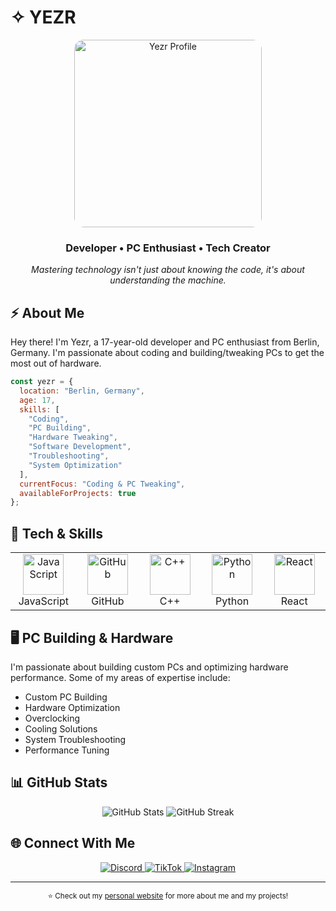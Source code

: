 # ✧ YEZR

<div align="center">
  <img src="https://i.imgur.com/gsgDsMT.jpeg" alt="Yezr Profile" width="300" style="border-radius: 15px"/>
  <h3>Developer • PC Enthusiast • Tech Creator</h3>
  <p><em>Mastering technology isn't just about knowing the code, it's about understanding the machine.</em></p>
</div>

## ⚡ About Me

Hey there! I'm Yezr, a 17-year-old developer and PC enthusiast from Berlin, Germany. I'm passionate about coding and building/tweaking PCs to get the most out of hardware.

```javascript
const yezr = {
  location: "Berlin, Germany",
  age: 17,
  skills: [
    "Coding",
    "PC Building",
    "Hardware Tweaking",
    "Software Development",
    "Troubleshooting",
    "System Optimization"
  ],
  currentFocus: "Coding & PC Tweaking",
  availableForProjects: true
};
```

## 🔧 Tech & Skills

<table>
  <tr>
    <td align="center" width="96">
      <img src="https://techstack-generator.vercel.app/js-icon.svg" alt="JavaScript" width="65" height="65" />
      <br>JavaScript
    </td>
    <td align="center" width="96">
      <img src="https://techstack-generator.vercel.app/github-icon.svg" alt="GitHub" width="65" height="65" />
      <br>GitHub
    </td>
    <td align="center" width="96">
      <img src="https://techstack-generator.vercel.app/cpp-icon.svg" alt="C++" width="65" height="65" />
      <br>C++
    </td>
    <td align="center" width="96">
      <img src="https://techstack-generator.vercel.app/python-icon.svg" alt="Python" width="65" height="65" />
      <br>Python
    </td>
    <td align="center" width="96">
      <img src="https://techstack-generator.vercel.app/react-icon.svg" alt="React" width="65" height="65" />
      <br>React
    </td>
  </tr>
</table>

## 🖥️ PC Building & Hardware

I'm passionate about building custom PCs and optimizing hardware performance. Some of my areas of expertise include:

- Custom PC Building
- Hardware Optimization
- Overclocking
- Cooling Solutions
- System Troubleshooting
- Performance Tuning

## 📊 GitHub Stats

<div align="center">
  <img src="https://github-readme-stats.vercel.app/api?username=yourusername&show_icons=true&theme=radical" alt="GitHub Stats" />
  <img src="https://github-readme-streak-stats.herokuapp.com/?user=yourusername&theme=radical" alt="GitHub Streak" />
</div>

## 🌐 Connect With Me

<div align="center">
  <a href="https://discord.com/users/yourdiscordid" target="_blank">
    <img src="https://img.shields.io/badge/Discord-%237289DA.svg?style=for-the-badge&logo=discord&logoColor=white" alt="Discord" />
  </a>
  <a href="https://tiktok.com/@yourusername" target="_blank">
    <img src="https://img.shields.io/badge/TikTok-%23000000.svg?style=for-the-badge&logo=TikTok&logoColor=white" alt="TikTok" />
  </a>
  <a href="https://instagram.com/yourusername" target="_blank">
    <img src="https://img.shields.io/badge/Instagram-%23E4405F.svg?style=for-the-badge&logo=Instagram&logoColor=white" alt="Instagram" />
  </a>
</div>

---

<div align="center">
  <sub>⭐ Check out my <a href="https://yourusername.github.io">personal website</a> for more about me and my projects!</sub>
</div>
